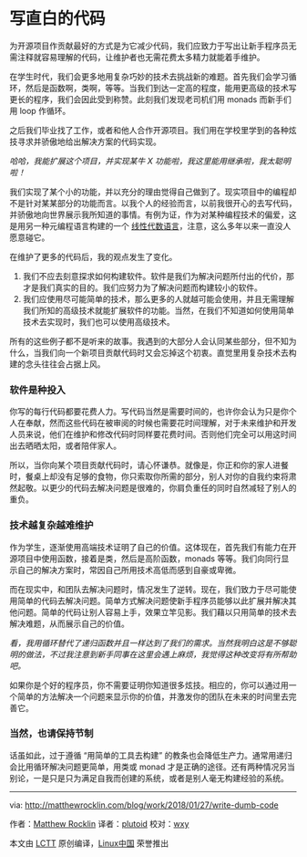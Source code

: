 写直白的代码
====

为开源项目作贡献最好的方式是为它减少代码，我们应致力于写出让新手程序员无需注释就容易理解的代码，让维护者也无需花费太多精力就能着手维护。

在学生时代，我们会更多地用复杂巧妙的技术去挑战新的难题。首先我们会学习循环，然后是函数啊，类啊，等等。当我们到达一定高的程度，能用更高级的技术写更长的程序，我们会因此受到称赞。此刻我们发现老司机们用 monads 而新手们用 loop 作循环。

之后我们毕业找了工作，或者和他人合作开源项目。我们用在学校里学到的各种炫技寻求并骄傲地给出解决方案的代码实现。

*哈哈，我能扩展这个项目，并实现某牛 X 功能啦，我这里能用继承啦，我太聪明啦！*

我们实现了某个小的功能，并以充分的理由觉得自己做到了。现实项目中的编程却不是针对某某部分的功能而言。以我个人的经验而言，以前我很开心的去写代码，并骄傲地向世界展示我所知道的事情。有例为证，作为对某种编程技术的偏爱，这是用另一种元编程语言构建的一个 [线性代数语言][1]，注意，这么多年以来一直没人愿意碰它。

在维护了更多的代码后，我的观点发生了变化。

1. 我们不应去刻意探求如何构建软件。软件是我们为解决问题所付出的代价，那才是我们真实的目的。我们应努力为了解决问题而构建较小的软件。
2. 我们应使用尽可能简单的技术，那么更多的人就越可能会使用，并且无需理解我们所知的高级技术就能扩展软件的功能。当然，在我们不知道如何使用简单技术去实现时，我们也可以使用高级技术。

所有的这些例子都不是听来的故事。我遇到的大部分人会认同某些部分，但不知为什么，当我们向一个新项目贡献代码时又会忘掉这个初衷。直觉里用复杂技术去构建的念头往往会占据上风。

### 软件是种投入

你写的每行代码都要花费人力。写代码当然是需要时间的，也许你会认为只是你个人在奉献，然而这些代码在被审阅的时候也需要花时间理解，对于未来维护和开发人员来说，他们在维护和修改代码时同样要花费时间。否则他们完全可以用这时间出去晒晒太阳，或者陪伴家人。

所以，当你向某个项目贡献代码时，请心怀谦恭。就像是，你正和你的家人进餐时，餐桌上却没有足够的食物，你只索取你所需的部分，别人对你的自我约束将肃然起敬。以更少的代码去解决问题是很难的，你肩负重任的同时自然减轻了别人的重负。

### 技术越复杂越难维护

作为学生，逐渐使用高端技术证明了自己的价值。这体现在，首先我们有能力在开源项目中使用函数，接着是类，然后是高阶函数，monads 等等。我们向同行显示自己的解决方案时，常因自己所用技术高低而感到自豪或卑微。

而在现实中，和团队去解决问题时，情况发生了逆转。现在，我们致力于尽可能使用简单的代码去解决问题。简单方式解决问题使新手程序员能够以此扩展并解决其他问题。简单的代码让别人容易上手，效果立竿见影。我们藉以只用简单的技术去解决难题，从而展示自己的价值。

*看，我用循环替代了递归函数并且一样达到了我们的需求。当然我明白这是不够聪明的做法，不过我注意到新手同事在这里会遇上麻烦，我觉得这种改变将有所帮助吧。*

如果你是个好的程序员，你不需要证明你知道很多炫技。相应的，你可以通过用一个简单的方法解决一个问题来显示你的价值，并激发你的团队在未来的时间里去完善它。

### 当然，也请保持节制

话虽如此，过于遵循 “用简单的工具去构建” 的教条也会降低生产力。通常用递归会比用循环解决问题更简单，用类或 monad 才是正确的途径。还有两种情况另当别论，一是只是只为满足自我而创建的系统，或者是别人毫无构建经验的系统。


--------------------------------------------------------------------------------

via: http://matthewrocklin.com/blog/work/2018/01/27/write-dumb-code

作者：[Matthew Rocklin][a]
译者：[plutoid](https://github.com/plutoid) 
校对：[wxy](https://github.com/wxy)

本文由 [LCTT](https://github.com/LCTT/TranslateProject) 原创编译，[Linux中国](https://linux.cn/) 荣誉推出

[a]:http://matthewrocklin.com
[1]:https://github.com/mrocklin/matrix-algebra
